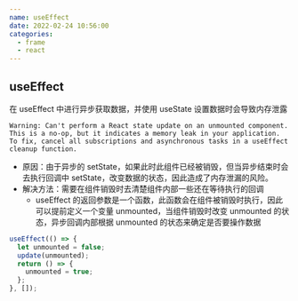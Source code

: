```yaml
---
name: useEffect
date: 2022-02-24 10:56:00
categories:
  - frame
  - react
---
```


## useEffect

在 useEffect 中进行异步获取数据，并使用 useState 设置数据时会导致内存泄露

```
Warning: Can't perform a React state update on an unmounted component. This is a no-op, but it indicates a memory leak in your application. To fix, cancel all subscriptions and asynchronous tasks in a useEffect cleanup function.
```

- 原因：由于异步的 setState，如果此时此组件已经被销毁，但当异步结束时会去执行回调中 setState，改变数据的状态，因此造成了内存泄漏的风险。
- 解决方法：需要在组件销毁时去清楚组件内部一些还在等待执行的回调
  - useEffect 的返回参数是一个函数，此函数会在组件被销毁时执行，因此可以提前定义一个变量 unmounted，当组件销毁时改变 unmounted 的状态，异步回调内部根据 unmounted 的状态来确定是否要操作数据

```js
useEffect(() => {
  let unmounted = false;
  update(unmounted);
  return () => {
    unmounted = true;
  };
}, []);
```
